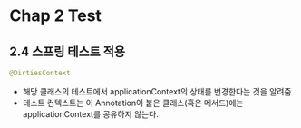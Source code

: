 # Chap 2 Test

## 2.4 스프링 테스트 적용

```java
@DirtiesContext
```
- 해당 클래스의 테스트에서 applicationContext의 상태를 변경한다는 것을 알려줌
- 테스트 컨텍스트는 이 Annotation이 붙은 클래스(혹은 메서드)에는 applicationContext를 공유하지 않는다.